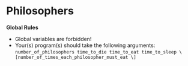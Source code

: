# Philosophers

**Global Rules**

- Global variables are forbidden!
- Your(s) program(s) should take the following arguments: <br/>  	``` number_of_philosophers time_to_die time_to_eat time_to_sleep \[number_of_times_each_philosopher_must_eat \]  	```
